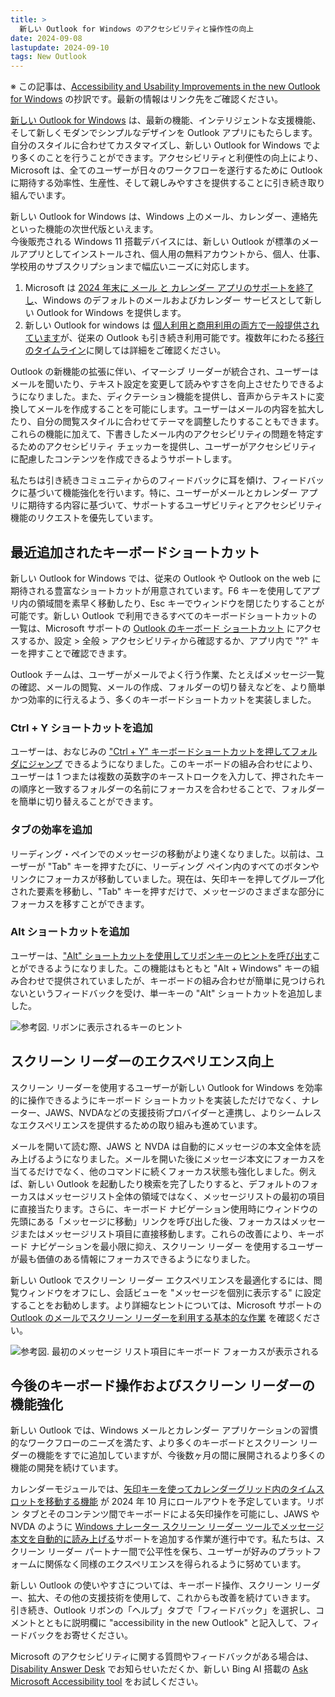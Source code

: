 ```yaml
---
title: >
  新しい Outlook for Windows のアクセシビリティと操作性の向上
date: 2024-09-08
lastupdate: 2024-09-10
tags: New Outlook
---
```


※ この記事は、[Accessibility and Usability Improvements in the new Outlook for Windows](https://techcommunity.microsoft.com/t5/outlook-blog/accessibility-and-usability-improvements-in-the-new-outlook-for/ba-p/4230111) の抄訳です。最新の情報はリンク先をご確認ください。

[新しい Outlook for Windows](https://support.microsoft.com/en-us/office/getting-started-with-the-new-outlook-for-windows-656bb8d9-5a60-49b2-a98b-ba7822bc7627) は、最新の機能、インテリジェントな支援機能、そして新しくモダンでシンプルなデザインを Outlook アプリにもたらします。自分のスタイルに合わせてカスタマイズし、新しい Outlook for Windows でより多くのことを行うことができます。アクセシビリティと利便性の向上により、Microsoft は、全てのユーザーが日々のワークフローを遂行するために Outlook に期待する効率性、生産性、そして親しみやすさを提供することに引き続き取り組んでいます。  
  
新しい Outlook for Windows は、Windows 上のメール、カレンダー、連絡先といった機能の次世代版といえます。  
今後販売される Windows 11 搭載デバイスには、新しい Outlook が標準のメールアプリとしてインストールされ、個人用の無料アカウントから、個人、仕事、学校用のサブスクリプションまで幅広いニーズに対応します。

1. Microsoft は [2024 年末に メール と カレンダー アプリのサポートを終了し](https://support.microsoft.com/ja-jp/office/outlook-for-windows-the-future-of-mail-calendar-and-people-on-windows-11-715fc27c-e0f4-4652-9174-47faa751b199)、Windows のデフォルトのメールおよびカレンダー サービスとして新しい Outlook for Windows を提供します。  
2. 新しい Outlook for windows は [個人利用と商用利用の両方で一般提供されています](https://techcommunity.microsoft.com/t5/outlook-blog/built-for-today-designed-for-the-future-the-new-outlook-for/ba-p/4205635)が、従来の Outlook も引き続き利用可能です。複数年にわたる[移行のタイムライン](https://learn.microsoft.com/ja-jp/microsoft-365-apps/outlook/get-started/guide-product-availability)に関しては詳細をご確認ください。

Outlook の新機能の拡張に伴い、イマーシブ リーダーが統合され、ユーザーはメールを聞いたり、テキスト設定を変更して読みやすさを向上させたりできるようになりました。また、ディクテーション機能を提供し、音声からテキストに変換してメールを作成することを可能にします。ユーザーはメールの内容を拡大したり、自分の閲覧スタイルに合わせてテーマを調整したりすることもできます。これらの機能に加えて、下書きしたメール内のアクセシビリティの問題を特定するためのアクセシビリティ チェッカーを提供し、ユーザーがアクセシビリティに配慮したコンテンツを作成できるようサポートします。 
 
私たちは引き続きコミュニティからのフィードバックに耳を傾け、フィードバックに基づいて機能強化を行います。特に、ユーザーがメールとカレンダー アプリに期待する内容に基づいて、サポートするユーザビリティとアクセシビリティ機能のリクエストを優先しています。

## 最近追加されたキーボードショートカット
新しい Outlook for Windows では、従来の Outlook や Outlook on the web に期待される豊富なショートカットが用意されています。F6 キーを使用してアプリ内の領域間を素早く移動したり、Esc キーでウィンドウを閉じたりすることが可能です。新しい Outlook で利用できるすべてのキーボードショートカットの一覧は、Microsoft サポートの [Outlook のキーボード ショートカット](https://support.microsoft.com/ja-jp/office/keyboard-shortcuts-for-outlook-3cdeb221-7ae5-4c1d-8c1d-9e63216c1efd#PickTab=New_Outlook) にアクセスするか、設定 > 全般 > アクセシビリティから確認するか、アプリ内で "?" キーを押すことで確認できます。


Outlook チームは、ユーザーがメールでよく行う作業、たとえばメッセージ一覧の確認、メールの閲覧、メールの作成、フォルダーの切り替えなどを、より簡単かつ効率的に行えるよう、多くのキーボードショートカットを実装しました。

### Ctrl + Y ショートカットを追加 
ユーザーは、おなじみの ["Ctrl + Y" キーボードショートカットを押してフォルダにジャンプ](https://www.microsoft.com/ja-jp/microsoft-365/roadmap?rtc=1&filters=Outlook&searchterms=403108) できるようになりました。このキーボードの組み合わせにより、ユーザーは 1 つまたは複数の英数字のキーストロークを入力して、押されたキーの順序と一致するフォルダーの名前にフォーカスを合わせることで、フォルダーを簡単に切り替えることができます。 

### タブの効率を追加
リーディング・ペインでのメッセージの移動がより速くなりました。以前は、ユーザーが "Tab" キーを押すたびに、リーディング ペイン内のすべてのボタンやリンクにフォーカスが移動していました。現在は、矢印キーを押してグループ化された要素を移動し、"Tab" キーを押すだけで、メッセージのさまざまな部分にフォーカスを移すことができます。

### Alt ショートカットを追加 
ユーザーは、["Alt" ショートカットを使用してリボンキーのヒントを呼び出す](https://www.microsoft.com/ja-jp/microsoft-365/roadmap?rtc=1&filters=Outlook&searchterms=403109)ことができるようになりました。この機能はもともと "Alt + Windows" キーの組み合わせで提供されていましたが、キーボードの組み合わせが簡単に見つけられないというフィードバックを受け、単一キーの "Alt" ショートカットを追加しました。 

![参考図. リボンに表示されるキーのヒント](figure1.png)
<!-- *参考図) リボンに表示されるキーのヒント。* -->

## スクリーン リーダーのエクスペリエンス向上
スクリーン リーダーを使用するユーザーが新しい Outlook for Windows を効率的に操作できるようにキーボード ショートカットを実装しただけでなく、ナレーター、JAWS、NVDAなどの支援技術プロバイダーと連携し、よりシームレスなエクスペリエンスを提供するための取り組みも進めています。  
  
メールを開いて読む際、JAWS と NVDA は自動的にメッセージの本文全体を読み上げるようになりました。メールを開いた後にメッセージ本文にフォーカスを当てるだけでなく、他のコマンドに続くフォーカス状態も強化しました。例えば、新しい Outlook を起動したり検索を完了したりすると、デフォルトのフォーカスはメッセージリスト全体の領域ではなく、メッセージリストの最初の項目に直接当たります。さらに、キーボード ナビゲーション使用時にウィンドウの先頭にある「メッセージに移動」リンクを呼び出した後、フォーカスはメッセージまたはメッセージリスト項目に直接移動します。これらの改善により、キーボード ナビゲーションを最小限に抑え、スクリーン リーダー を使用するユーザーが最も価値のある情報にフォーカスできるようになりました。  
  
新しい Outlook でスクリーン リーダー エクスペリエンスを最適化するには、閲覧ウィンドウをオフにし、会話ビューを "メッセージを個別に表示する" に設定することをお勧めします。より詳細なヒントについては、Microsoft サポートの [Outlook のメールでスクリーン リーダーを利用する基本的な作業](https://support.microsoft.com/en-us/office/basic-tasks-using-a-screen-reader-with-email-in-outlook-3fe74ea4-b512-490f-bb42-95fdeb722b9e#PickTab=WindowsNew) を確認ください。  

![参考図. 最初のメッセージ リスト項目にキーボード フォーカスが表示される](figure2.png)  
<!-- *参考図 ) 最初のメッセージ リスト項目にキーボード フォーカスが表示されている画像。* -->
  

## 今後のキーボード操作およびスクリーン リーダーの機能強化 
新しい Outlook では、Windows メールとカレンダー アプリケーションの習慣的なワークフローのニーズを満たす、より多くのキーボードとスクリーン リーダーの機能をすでに追加していますが、今後数ヶ月の間に展開されるより多くの機能の開発を続けています。 
  
カレンダーモジュールでは、[矢印キーを使ってカレンダーグリッド内のタイムスロットを移動する機能](https://www.microsoft.com/en-us/microsoft-365/roadmap?rtc=1&filters=Outlook&searchterms=406947) が 2024 年 10 月にロールアウトを予定しています。リボン タブとそのコンテンツ間でキーボードによる矢印操作を可能にし、JAWS や NVDA のように [Windows ナレーター スクリーン リーダー ツールでメッセージ本文を自動的に読み上げる](https://www.microsoft.com/en-us/microsoft-365/roadmap?rtc=1&filters=Outlook&searchterms=413429)サポートを追加する作業が進行中です。私たちは、スクリーン リーダー パートナー間で公平性を保ち、ユーザーが好みのプラットフォームに関係なく同様のエクスペリエンスを得られるように努めています。 


新しい Outlook の使いやすさについては、キーボード操作、スクリーン リーダー、拡大、その他の支援技術を使用して、これからも改善を続けていきます。 引き続き、Outlook リボンの「ヘルプ」タブで「フィードバック」を選択し、コメントとともに説明欄に "accessibility in the new Outlook" と記入して、フィードバックをお寄せください。

Microsoft のアクセシビリティに関する質問やフィードバックがある場合は、[Disability Answer Desk](https://www.microsoft.com/en-us/accessibility/disability-answer-desk) でお知らせいただくか、新しい Bing AI 搭載の [Ask Microsoft Accessibility tool](https://askma.microsoft.com/) をお試しください。 